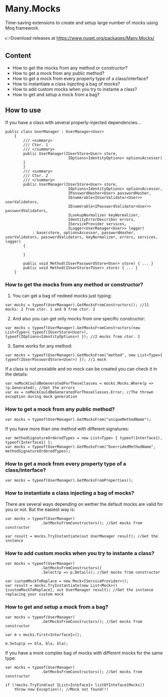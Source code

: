 # Many.Mocks
Time-saving extensions to create and setup large number of mocks using Moq framework.

👉Download releases at https://www.nuget.org/packages/Many.Mocks/

## **Content**
* How to get the mocks from any method or constructor?
* How to get a mock from any public method?
* How to get a mock from every property type of a class/interface?
* How to instantiate a class injecting a bag of mocks?
* How to add custom mocks when you try to instante a class?
* How to get and setup a mock from a bag?

## **How to use**
If you have a class with several properly-injected dependencies...
```
public class UserManager : UserManager<User>
    {
        /// <summary>
        /// Ctor. 1
        /// </summary>
        public UserManager(IUserStore<User> store, 
                            IOptions<IdentityOptions> optionsAccessor)
        {
        }
        /// <summary>
        /// Ctor. 2
        /// </summary>
        public UserManager(IUserStore<User> store, 
                            IOptions<IdentityOptions> optionsAccessor,
                            IPasswordHasher<User> passwordHasher, 
                            IEnumerable<IUserValidator<User>> userValidators, 
                            IEnumerable<IPasswordValidator<User>> passwordValidators, 
                            ILookupNormalizer keyNormalizer, 
                            IdentityErrorDescriber errors, 
                            IServiceProvider services,
                            ILogger<UserManager<User>> logger)
            : base(store, optionsAccessor, passwordHasher, userValidators, passwordValidators, keyNormalizer, errors, services, logger)
        {
            
        }

        public void Method(IUserPasswordStore<User> store) { ... }
        public void Method(IUserStore<TUser> store) { ... }
    }
```
  
### **How to get the mocks from any method or constructor?**
1. You can get a bag of nedeed mocks just typing:
```
var mocks = typeof(UserManager).GetMocksFromConstructors(); //11 mocks: 2 from ctor. 1 and 9 from ctor. 2
```

2. And also you can get only mocks from one specific constructor:
```
var mocks = typeof(UserManager).GetMocksFromConstructors(new List<Type>{ typeof(IUserStore<User>), typeof(IOptions<IdentityOptions>) }); //2 mocks from ctor. 1
```

3. Same works for any method:
```
var mocks = typeof(UserManager).GetMocksFrom("method", new List<Type>{ typeof(IUserPasswordStore<User>) }); //1 mock
```

If a class is not proxiable and no mock can be created you can check it in the details:
```
var noMockCouldBeGeneratedForTheseClasses = mocks.Mocks.Where(p => !p.Generated); //Get the errors
var ex = noMockCouldBeGeneratedForTheseClasses.Error; //The thrown exception during mock generation
```
### **How to get a mock from any public method?**
```
var mocks = typeof(UserManager).GetMocksFrom("uniqueMethodName");
```

If you have more than one method with different signatures:

```
var methodSignatureOrderedTypes = new List<Type> { typeof(Interface1), typeof(Interface2) };
var mocks = typeof(UserManager).GetMocksFrom("OverridedMethodName", methodSignatureOrderedTypes);
```

### **How to get a mock from every property type of a class/interface?**
```
var mocks = typeof(UserManager).GetMocksFromProperties();
```

### **How to instantiate a class injecting a bag of mocks?**
There are several ways depending on wether the default mocks are valid for you or not. But the easiest way is:
```
var mocks = typeof(UserManager)
                .GetMocksFromConstructors(); //Get mocks from constructor

var result = mocks.TryInstantiate(out UserManager result); //Get the instance
```

### **How to add custom mocks when you try to instante a class?**
```
var mocks = typeof(UserManager)
                .GetMocksFromConstructors()
                .Select(p => p.Details); //Get mocks from constructor

var customMockToReplace = new Mock<IServiceProvider>();
var result = mocks.TryInstantiate(new List<Mock>() {customMockToReplace}, out UserManager result); //Get the instance replacing your custom mock
```


### **How to get and setup a mock from a bag?**
```
var mocks = typeof(UserManager)
                .GetMocksFromConstructors(); //Get mocks from constructor

var m = mocks.First<Interface1>();

m.Setup(p => bla, bla, bla);
```

If you have a more complex bag of mocks with different mocks for the same type:
```
var mocks = typeof(UserManager)
                .GetMocksFromConstructors(); //Get mocks from constructor

if (!mocks.TryFind(out IList<Inteface1> listOfInteface1Mocks))
    throw new Exception(); //Mock not found!!!


```
